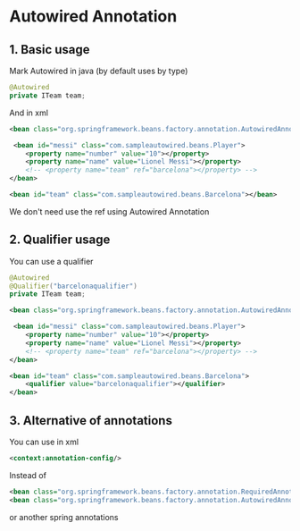 # Autowired Annotation

## 1. Basic usage

Mark Autowired in java (by default uses by type)

```java
@Autowired
private ITeam team;
```

And in xml

```xml
<bean class="org.springframework.beans.factory.annotation.AutowiredAnnotationBeanPostProcessor"></bean>

 <bean id="messi" class="com.sampleautowired.beans.Player">
    <property name="number" value="10"></property>
    <property name="name" value="Lionel Messi"></property>
    <!-- <property name="team" ref="barcelona"></property> -->
</bean>

<bean id="team" class="com.sampleautowired.beans.Barcelona"></bean>
```

We don't need use the ref using Autowired Annotation

## 2. Qualifier usage

You can use a qualifier

```java
@Autowired
@Qualifier("barcelonaqualifier")
private ITeam team;
```

```xml
<bean class="org.springframework.beans.factory.annotation.AutowiredAnnotationBeanPostProcessor"></bean>

 <bean id="messi" class="com.sampleautowired.beans.Player">
    <property name="number" value="10"></property>
    <property name="name" value="Lionel Messi"></property>
    <!-- <property name="team" ref="barcelona"></property> -->
</bean>

<bean id="team" class="com.sampleautowired.beans.Barcelona">
    <qualifier value="barcelonaqualifier"></qualifier>
</bean>
```

## 3. Alternative of annotations

You can use in xml

```xml
<context:annotation-config/>
```

Instead of 

```xml
<bean class="org.springframework.beans.factory.annotation.RequiredAnnotationBeanPostProcessor"></bean>
<bean class="org.springframework.beans.factory.annotation.AutowiredAnnotationBeanPostProcessor"></bean>
```

or another spring annotations

